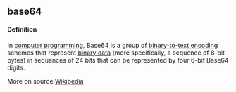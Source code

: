 ## base64

<h4>Definition</h4><p>In <a href="https://en.wikipedia.org/wiki/Computer_programming">computer programming</a>, Base64 is a group of <a href="https://en.wikipedia.org/wiki/Binary-to-text_encoding">binary-to-text encoding</a> schemes that represent <a href="https://en.wikipedia.org/wiki/Binary_data">binary data</a> (more specifically, a sequence of 8-bit bytes) in sequences of 24 bits that can be represented by four 6-bit Base64 digits.</p><p>More on source <a href="https://en.wikipedia.org/wiki/Base64">Wikipedia</a></p>

